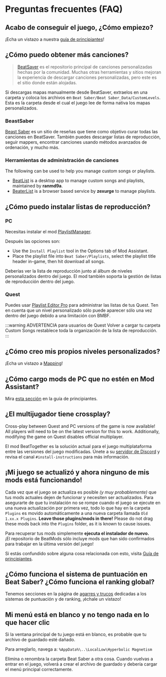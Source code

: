 # Preguntas frecuentes (FAQ)

## Acabo de conseguir el juego, ¿Cómo empiezo?
¡Echa un vistazo a nuestra [guía de principiantes](/beginners-guide.md)!

## ¿Cómo puedo obtener más canciones?
> [BeatSaver](https://beatsaver.com) es el repositorio principal de canciones personalizadas hechas por la comunidad. Muchas otras herramientas y sitios mejoran la experiencia de descargar canciones personalizadas, pero este es el sitio donde están alojadas.

Si descargas mapas manualmente desde BeatSaver, extraelos en una carpeta y coloca los archivos en `Beat Saber/Beat Saber_Data/CustomLevels`. Esta es la carpeta desde el cual el juego lee de forma nativa los mapas personalizados.

### BeastSaber
[Beast Saber](https://www.bsaber.com) es un sitio de reseñas que tiene como objetivo curar todas las canciones en BeatSaver. También puedes descargar listas de reproducción, seguir mappers, encontrar canciones usando métodos avanzados de ordenación, y mucho más.

### Herramientas de administración de canciones

The following can be used to help you manage custom songs or playlists.

* [BeatList](https://github.com/ranmd9a/beatlist/releases/latest) is a desktop app to manage custom songs and playlists, maintained by **ranmd9a**.
* [BeaterList](https://syltaris.github.io/beaterlist) is a browser based service by **zexurge** to manage playlists.

## ¿Cómo puedo instalar listas de reproducción?

### PC
Necesitas instalar el mod [PlaylistManager](https://github.com/rithik-b/PlaylistManager/releases/latest).

Después las opciones son:

* Use the `Install Playlist` tool in the Options tab of Mod Assistant.
* Place the playlist file into `Beat Saber/Playlists`, select the playlist title header in-game, then hit download all songs.

Deberías ver la lista de reproducción junto al álbum de niveles personalizados dentro del juego. El mod también soporta la gestión de listas de reproducción dentro del juego.

### Quest
Puedes usar [Playlist Editor Pro](https://beatsaberquest.com/bmbf/my-tools/playlist-editor-pro/) para administrar las listas de tus Quest. Ten en cuenta que un nivel personalizado sólo puede aparecer sólo una vez dentro del juego debido a una limitación con BMBF.

:::warning ADVERTENCIA para usuarios de Quest
Volver a cargar tu carpeta Custom Songs restablece toda la organización de la lista de reproducción.
:::

## ¿Cómo creo mis propios niveles personalizados?
¡Echa un vistazo a [Mapping](/mapping/)!

## ¿Cómo cargo mods de PC que no estén en Mod Assistant?
Mira [esta sección](/pc-modding.md#manual-installation) en la guía de principiantes.

## ¿El multijugador tiene crossplay?
Cross-play between Quest and PC versions of the game is now available! All players will need to be on the latest version for this to work. Additionally, modifying the game on Quest disables official multiplayer.

El mod BeatTogether es la solución actual para el juego multiplataforma entre las versiones del juego modificadas. Únete a su [servidor de Discord](https://discord.com/invite/gezGrFG4tz) y revisa el canal `#install-instructions` para más información.

## ¡Mi juego se actualizó y ahora ninguno de mis mods está funcionando!
Cada vez que el juego se actualiza es posible *(y muy probablemente)* que tus mods actuales dejen de funcionar y necesiten ser actualizados. Para asegurarte de que tu instalación no se rompe cuando el juego se ejecute en una nueva actualización por primera vez, todo lo que hay en la carpeta `Plugins` es movido automáticamente a una nueva carpeta llamada `Old 1.xx.x Plugins`. **Leave those plugins/mods in there!** Please do not drag these mods back into the `Plugins` folder, as it is known to cause issues.

Para recuperar tus mods simplemente **ejecuta el instalador de nuevo.**  
¡El repositorio de BeatMods sólo incluye mods que han sido confirmados para trabajar en la última versión del juego!

Si estás confundido sobre alguna cosa relacionada con esto, visita [Guía de principiantes](/beginners-guide.md).

## ¿Cómo funciona el sistema de puntuación en Beat Saber? ¿Cómo funciona el ranking global?
Tenemos secciones en la página de [agarres y trucos](/grips-and-tricks.md) dedicadas a los sistemas de puntuación y de ranking, ¡échale un vistazo!

## Mi menú está en blanco y no tengo nada en lo que hacer clic
Si la ventana principal de tu juego está en blanco, es probable que tu archivo de guardado esté dañado.

Para arreglarlo, navega a: `%AppData%\..\LocalLow\Hyperbolic Magnetism`

Elimina o renombra la carpeta Beat Saber a otra cosa. Cuando vuelvas a entrar en el juego, volverá a crear el archivo de guardado y debería cargar el menú principal correctamente.
